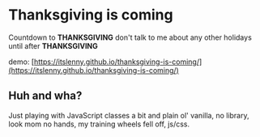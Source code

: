 # Thanksgiving is coming

Countdown to **THANKSGIVING** don't talk to me about any other holidays until after **THANKSGIVING**

demo: [https://itslenny.github.io/thanksgiving-is-coming/](https://itslenny.github.io/thanksgiving-is-coming/)

## Huh and wha?

Just playing with JavaScript classes a bit and plain ol' vanilla, no library, look mom no hands, my training wheels fell off, js/css.

